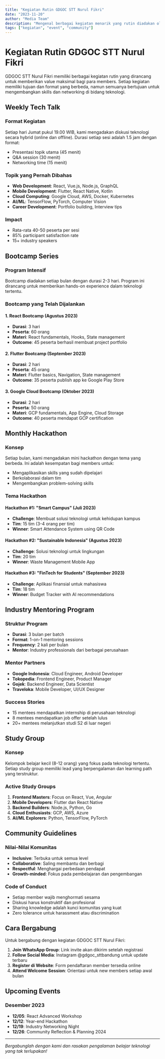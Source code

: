 ```yaml
---
title: "Kegiatan Rutin GDGOC STT Nurul Fikri"
date: "2023-11-20"
author: "Media Team"
description: "Mengenal berbagai kegiatan menarik yang rutin diadakan oleh GDGOC STT Nurul Fikri"
tags: ["kegiatan", "event", "community"]
---
```


# Kegiatan Rutin GDGOC STT Nurul Fikri 

GDGOC STT Nurul Fikri memiliki berbagai kegiatan rutin yang dirancang untuk memberikan value maksimal bagi para members. Setiap kegiatan memiliki tujuan dan format yang berbeda, namun semuanya bertujuan untuk mengembangkan skills dan networking di bidang teknologi.

## Weekly Tech Talk

### Format Kegiatan
Setiap hari Jumat pukul 19.00 WIB, kami mengadakan diskusi teknologi secara hybrid (online dan offline). Durasi setiap sesi adalah 1.5 jam dengan format:
- Presentasi topik utama (45 menit)
- Q&A session (30 menit)
- Networking time (15 menit)

### Topik yang Pernah Dibahas
- **Web Development**: React, Vue.js, Node.js, GraphQL
- **Mobile Development**: Flutter, React Native, Kotlin
- **Cloud Computing**: Google Cloud, AWS, Docker, Kubernetes
- **AI/ML**: TensorFlow, PyTorch, Computer Vision
- **Career Development**: Portfolio building, Interview tips

### Impact
- Rata-rata 40-50 peserta per sesi
- 85% participant satisfaction rate
- 15+ industry speakers

## Bootcamp Series

### Program Intensif
Bootcamp diadakan setiap bulan dengan durasi 2-3 hari. Program ini dirancang untuk memberikan hands-on experience dalam teknologi tertentu.

### Bootcamp yang Telah Dijalankan

#### 1. React Bootcamp (Agustus 2023)
- **Durasi**: 3 hari
- **Peserta**: 60 orang
- **Materi**: React fundamentals, Hooks, State management
- **Outcome**: 45 peserta berhasil membuat project portfolio

#### 2. Flutter Bootcamp (September 2023)
- **Durasi**: 2 hari
- **Peserta**: 45 orang
- **Materi**: Flutter basics, Navigation, State management
- **Outcome**: 35 peserta publish app ke Google Play Store

#### 3. Google Cloud Bootcamp (Oktober 2023)
- **Durasi**: 2 hari
- **Peserta**: 50 orang
- **Materi**: GCP fundamentals, App Engine, Cloud Storage
- **Outcome**: 40 peserta mendapat GCP certification

## Monthly Hackathon

### Konsep
Setiap bulan, kami mengadakan mini hackathon dengan tema yang berbeda. Ini adalah kesempatan bagi members untuk:
- Mengaplikasikan skills yang sudah dipelajari
- Berkolaborasi dalam tim
- Mengembangkan problem-solving skills

### Tema Hackathon

#### Hackathon #1: "Smart Campus" (Juli 2023)
- **Challenge**: Membuat solusi teknologi untuk kehidupan kampus
- **Tim**: 15 tim (3-4 orang per tim)
- **Winner**: Smart Attendance System using QR Code

#### Hackathon #2: "Sustainable Indonesia" (Agustus 2023)
- **Challenge**: Solusi teknologi untuk lingkungan
- **Tim**: 20 tim
- **Winner**: Waste Management Mobile App

#### Hackathon #3: "FinTech for Students" (September 2023)
- **Challenge**: Aplikasi finansial untuk mahasiswa
- **Tim**: 18 tim
- **Winner**: Budget Tracker with AI recommendations

## Industry Mentoring Program

### Struktur Program
- **Durasi**: 3 bulan per batch
- **Format**: 1-on-1 mentoring sessions
- **Frequency**: 2 kali per bulan
- **Mentor**: Industry professionals dari berbagai perusahaan

### Mentor Partners
- **Google Indonesia**: Cloud Engineer, Android Developer
- **Tokopedia**: Frontend Engineer, Product Manager
- **Gojek**: Backend Engineer, Data Scientist
- **Traveloka**: Mobile Developer, UI/UX Designer

### Success Stories
- 15 mentees mendapatkan internship di perusahaan teknologi
- 8 mentees mendapatkan job offer setelah lulus
- 20+ mentees melanjutkan studi S2 di luar negeri

## Study Group

### Konsep
Kelompok belajar kecil (8-12 orang) yang fokus pada teknologi tertentu. Setiap study group memiliki lead yang berpengalaman dan learning path yang terstruktur.

### Active Study Groups
1. **Frontend Masters**: Focus on React, Vue, Angular
2. **Mobile Developers**: Flutter dan React Native
3. **Backend Builders**: Node.js, Python, Go
4. **Cloud Enthusiasts**: GCP, AWS, Azure
5. **AI/ML Explorers**: Python, TensorFlow, PyTorch

## Community Guidelines

### Nilai-Nilai Komunitas
- **Inclusive**: Terbuka untuk semua level
- **Collaborative**: Saling membantu dan berbagi
- **Respectful**: Menghargai perbedaan pendapat
- **Growth-minded**: Fokus pada pembelajaran dan pengembangan

### Code of Conduct
- Setiap member wajib menghormati sesama
- Diskusi harus konstruktif dan profesional
- Sharing knowledge adalah kunci komunitas yang kuat
- Zero tolerance untuk harassment atau discrimination

## Cara Bergabung

Untuk bergabung dengan kegiatan GDGOC STT Nurul Fikri:

1. **Join WhatsApp Group**: Link invite akan dikirim setelah registrasi
2. **Follow Social Media**: Instagram @gdgoc_sttbandung untuk update terbaru
3. **Register di Website**: Form pendaftaran member tersedia online
4. **Attend Welcome Session**: Orientasi untuk new members setiap awal bulan

## Upcoming Events

### Desember 2023
- **12/05**: React Advanced Workshop
- **12/12**: Year-end Hackathon
- **12/19**: Industry Networking Night
- **12/26**: Community Reflection & Planning 2024

---

*Bergabunglah dengan kami dan rasakan pengalaman belajar teknologi yang tak terlupakan!*
